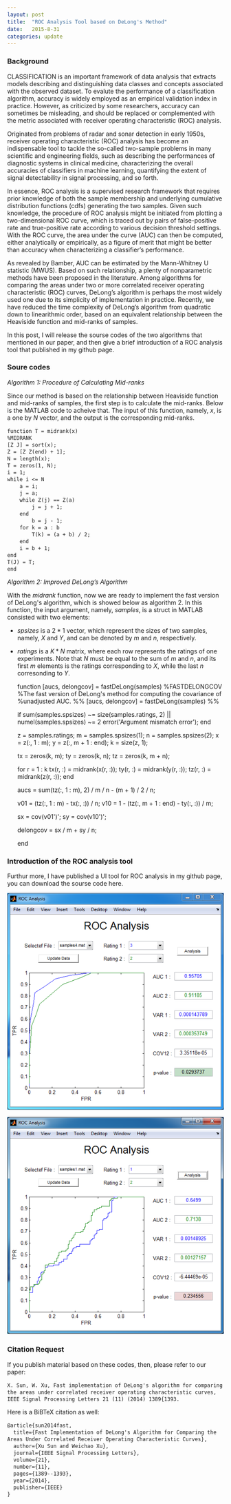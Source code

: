 ```yaml
---
layout: post
title:  "ROC Analysis Tool based on DeLong's Method"
date:   2015-8-31
categories: update
---
```


### Background

CLASSIFICATION is an important framework of data analysis that extracts models describing and distinguishing data classes and concepts associated with the observed dataset.
To evalute the performance of a classification algorithm, accuracy is widely employed as an empirical validation index in practice.
However, as criticized by some researchers, accuracy can sometimes be misleading, and should be replaced or complemented with the metric associated with receiver operating characteristic (ROC) analysis.

Originated from problems of radar and sonar detection in early 1950s, receiver operating characteristic (ROC) analysis has become an indispensable tool to tackle
the so-called two-sample problems in many scientific and engineering fields, such as describing the performances of diagnostic systems in clinical medicine, characterizing the
overall accuracies of classifiers in machine learning, quantifying the extent of signal detectability in signal processing, and so forth.

In essence, ROC analysis is a supervised research framework that requires prior knowledge of both the sample membership and underlying cumulative distribution functions (cdfs)
generating the two samples.
Given such knowledge, the procedure of ROC analysis might be initiated from plotting a two-dimensional ROC curve, which is traced out by pairs of false-positive rate and true-positive rate according to various decision threshold settings.
With the ROC curve, the area under the curve (AUC) can then be computed, either analytically or empirically, as a figure of merit that might be better than accuracy when characterizing a classifier’s performance.

As revealed by Bamber, AUC can be estimated by the Mann-Whitney U statistic (MWUS).
Based on such relationship, a plenty of nonparametric methods have been proposed in the literature.
Among algorithms for comparing the areas under two or more correlated receiver operating characteristic (ROC) curves, DeLong’s algorithm is perhaps the most widely used
one due to its simplicity of implementation in practice.
Recently, we have reduced the time complexity of DeLong’s algorithm from quadratic down to linearithmic order, based on an equivalent relationship between the Heaviside function and mid-ranks of samples.

In this post, I will release the sourse codes of the two algorithms that mentioned in our paper, and then give a brief introduction of a ROC analysis tool that published in my github page.

### Soure codes

*Algorithm 1: Procedure of Calculating Mid-ranks*

Since our method is based on the relationship between Heaviside function and mid-ranks of samples, the first step is to calculate the mid-ranks. Below is the MATLAB code to acheive that. The input of this function, namely, $x$, is a one by $N$ vector, and the output is the corresponding mid-ranks.


    function T = midrank(x)
    %MIDRANK
    [Z J] = sort(x);
    Z = [Z Z(end) + 1];
    N = length(x);
    T = zeros(1, N);
    i = 1;
    while i <= N
        a = i;
        j = a;
        while Z(j) == Z(a)
            j = j + 1;
        end
            b = j - 1;
        for k = a : b
            T(k) = (a + b) / 2;
        end
        i = b + 1;
    end
    T(J) = T;
    end

*Algorithm 2: Improved DeLong’s Algorithm*

With the *midrank* function, now we are ready to implement the fast version of DeLong's algorithm, which is showed below as algorithm 2. In this function, the input argument, namely, $samples$, is a struct in MATLAB consisted with two elements:

- $spsizes$ is a $2 * 1$ vector, which represent the sizes of two samples, namely, $X$ and $Y$, and can be denoted by $m$ and $n$, respectively.
- $ratings$ is a $K * N$ matrix, where each row represents the ratings of one experiments. Note that $N$ must be equal to the sum of $m$ and $n$, and its first $m$ elements is the ratings corresponding to $X$, while the last $n$ corresonding to $Y$.


    function [aucs, delongcov] = fastDeLong(samples)
    %FASTDELONGCOV
    %The fast version of DeLong's method for computing the covariance of 
    %unadjusted AUC.
    %% [aucs, delongcov] = fastDeLong(samples)
    %% 
    
    if sum(samples.spsizes) ~= size(samples.ratings, 2) || numel(samples.spsizes) ~= 2
        error('Argument mismatch error');
    end
    
    z = samples.ratings;
    m = samples.spsizes(1);
    n = samples.spsizes(2);
    x = z(:, 1 : m);
    y = z(:, m + 1 : end);
    k = size(z, 1);
    
    tx = zeros(k, m);
    ty = zeros(k, n);
    tz = zeros(k, m + n);
    
    for r = 1 : k
        tx(r, :) = midrank(x(r, :));
        ty(r, :) = midrank(y(r, :));
        tz(r, :) = midrank(z(r, :));
    end
    
    aucs = sum(tz(:, 1 : m), 2) / m / n - (m + 1) / 2 / n;
    
    v01 = (tz(:, 1 : m) - tx(:, :)) / n;
    v10 = 1 - (tz(:, m + 1 : end) - ty(:, :)) / m;
    
    sx = cov(v01')';
    sy = cov(v10')';
    
    delongcov = sx / m + sy / n;
    
    end


### Introduction of the ROC analysis tool

Furthur more, I have published a UI tool for ROC analysis in my github page, you can download the sourse code here.



![plot of chunk unnamed-chunk-4](/images/delong/image_1.png)
 
![plot of chunk unnamed-chunk-4](/images/delong/image_2.png) 


### Citation Request

If you publish material based on these codes, then, please refer to our paper:

    X. Sun, W. Xu, Fast implementation of DeLong's algorithm for comparing the areas under correlated receiver operating characteristic curves, IEEE Signal Processing Letters 21 (11) (2014) 1389{1393.

Here is a BiBTeX citation as well:

    @article{sun2014fast,
      title={Fast Implementation of DeLong's Algorithm for Comparing the Areas Under Correlated Receiver Operating Characteristic Curves},
      author={Xu Sun and Weichao Xu},
      journal={IEEE Signal Processing Letters},
      volume={21},
      number={11},
      pages={1389--1393},
      year={2014},
      publisher={IEEE}
    }


